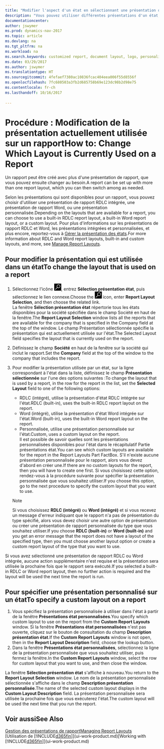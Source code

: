 ```yaml
---
title: "Modifier l'aspect d'un état en sélectionnant une présentation différente"
description: "Vous pouvez utiliser différentes présentations d'un état, et passer d'une présentation à l'autre pour modifier l'aspect d'un état."
documentationcenter: 
author: jswymer
ms.prod: dynamics-nav-2017
ms.topic: article
ms.devlang: na
ms.tgt_pltfrm: na
ms.workload: na
ms.search.keywords: customized report, document layout, logo, personalize
ms.date: 03/29/2017
ms.author: jswymer
ms.translationtype: HT
ms.sourcegitcommit: 4fefaef7380ac10836fcac404eea006f55d8556f
ms.openlocfilehash: 7fc680503a3fb2d685758b69e123dc98b2d98e75
ms.contentlocale: fr-ch
ms.lasthandoff: 10/16/2017

---
```

# <a name="how-to-change-which-layout-is-currently-used-on-a-report"></a><span data-ttu-id="70c4e-103">Procédure : Modification de la présentation actuellement utilisée sur un rapport</span><span class="sxs-lookup"><span data-stu-id="70c4e-103">How to: Change Which Layout is Currently Used on a Report</span></span>
<span data-ttu-id="70c4e-104">Un rapport peut être créé avec plus d'une présentation de rapport, que vous pouvez ensuite changer au besoin.</span><span class="sxs-lookup"><span data-stu-id="70c4e-104">A report can be set up with more than one report layout, which you can then switch among as needed.</span></span>

<span data-ttu-id="70c4e-105">Selon les présentations qui sont disponibles pour un rapport, vous pouvez choisir d'utiliser une présentation de rapport RDLC intégrée, une présentation de rapport Word, ou une présentation personnalisée.</span><span class="sxs-lookup"><span data-stu-id="70c4e-105">Depending on the layouts that are available for a report, you can choose to use a built-in RDLC report layout, a built-in Word report layout, or a custom layout.</span></span> <span data-ttu-id="70c4e-106">Pour plus d'informations sur les présentations de rapport RDLC et Word, les présentations intégrées et personnalisées, et plus encore, reportez-vous à [Gérer la présentation des états](ui-manage-report-layouts.md).</span><span class="sxs-lookup"><span data-stu-id="70c4e-106">For more information about RDLC and Word report layouts, built-in and custom layouts, and more, see [Manage Report Layouts](ui-manage-report-layouts.md).</span></span>

## <a name="to-change-the-layout-that-is-used-on-a-report"></a><span data-ttu-id="70c4e-107">Pour modifier la présentation qui est utilisée dans un état</span><span class="sxs-lookup"><span data-stu-id="70c4e-107">To change the layout that is used on a report</span></span>
1. <span data-ttu-id="70c4e-108">Sélectionnez l'icône ![Page ou état pour la recherche](media/ui-search/search_small.png "Page ou état pour la recherche"), entrez **Sélection présentation état**, puis sélectionnez le lien connexe.</span><span class="sxs-lookup"><span data-stu-id="70c4e-108">Choose the ![Search for Page or Report](media/ui-search/search_small.png "Search for Page or Report icon") icon, enter **Report Layout Selection**, and then choose the related link.</span></span>  
   <span data-ttu-id="70c4e-109">La fenêtre **Sélection présentation état** répertorie tous les états disponibles pour la société spécifiée dans le champ Société en haut de la fenêtre.</span><span class="sxs-lookup"><span data-stu-id="70c4e-109">The **Report Layout Selection** window lists all the reports that are available for the company that is specified in the Company field at the top of the window.</span></span> <span data-ttu-id="70c4e-110">Le champ Présentation sélectionnée spécifie la présentation qui est actuellement utilisée sur l'état.</span><span class="sxs-lookup"><span data-stu-id="70c4e-110">The Selected Layout field specifies the layout that is currently used on the report.</span></span>
2. <span data-ttu-id="70c4e-111">Définissez le champ **Société** en haut de la fenêtre sur la société qui inclut le rapport.</span><span class="sxs-lookup"><span data-stu-id="70c4e-111">Set the **Company** field at the top of the window to the company that includes the report.</span></span>
3. <span data-ttu-id="70c4e-112">Pour modifier la présentation utilisée par un état, sur la ligne correspondant à l'état dans la liste, définissez le champ **Présentation sélectionnée** sur l'une des options suivantes :</span><span class="sxs-lookup"><span data-stu-id="70c4e-112">To change the layout that is used by a report, in the row for the report in the list, set the **Selected Layout** field to one of the following options:</span></span>
   * <span data-ttu-id="70c4e-113">RDLC (intégré), utilise la présentation d'état RDLC intégrée sur l'état.</span><span class="sxs-lookup"><span data-stu-id="70c4e-113">RDLC (built-in), uses the built-in RDLC report layout on the report.</span></span>
   * <span data-ttu-id="70c4e-114">Word (intégré), utilise la présentation d'état Word intégrée sur l'état.</span><span class="sxs-lookup"><span data-stu-id="70c4e-114">Word (built-in), uses the built-in Word report layout on the report.</span></span>
   * <span data-ttu-id="70c4e-115">Personnalisée, utilise une présentation personnalisée sur l'état.</span><span class="sxs-lookup"><span data-stu-id="70c4e-115">Custom, uses a custom layout on the report.</span></span>  
     <span data-ttu-id="70c4e-116">Il est possible de savoir quelles sont les présentations personnalisées disponibles pour l'état dans le récapitulatif Partie présentations état.</span><span class="sxs-lookup"><span data-stu-id="70c4e-116">You can see which custom layouts are available for the report in the Report Layouts Part FactBox.</span></span> <span data-ttu-id="70c4e-117">S'il n'existe aucune présentation personnalisée pour le rapport, alors vous devez d'abord en créer une.</span><span class="sxs-lookup"><span data-stu-id="70c4e-117">If there are no custom layouts for the report, then you will have to create one first.</span></span> <span data-ttu-id="70c4e-118">Si vous choisissez cette option, rendez-vous à la procédure suivante pour spécifier la présentation personnalisée que vous souhaitez utiliser.</span><span class="sxs-lookup"><span data-stu-id="70c4e-118">If you choose this option, go to the next procedure to specify the custom layout that you want to use.</span></span>

    > [!NOTE]  
    >   <span data-ttu-id="70c4e-119">Si vous choisissez **RDLC (intégré)** ou **Word (intégré)** et si vous recevez un message d'erreur indiquant que le rapport n'a pas de présentation du type spécifié, alors vous devez choisir une autre option de présentation ou créer une présentation de rapport personnalisée du type que vous souhaitez utiliser.</span><span class="sxs-lookup"><span data-stu-id="70c4e-119">If you choose **RDLC (built-in)** or **Word (built-in)** and you get an error message that the report does not have a layout of the specified type, then you must choose another layout option or create a custom report layout of the type that you want to use.</span></span>

<span data-ttu-id="70c4e-120">Si vous avez sélectionné une présentation de rapport RDLC ou Word intégrée, aucune action supplémentaire n'est requise et la présentation sera utilisée la prochaine fois que le rapport sera exécuté.</span><span class="sxs-lookup"><span data-stu-id="70c4e-120">If you selected a built-in RDLC or Word report layout, then no further action is required and the layout will be used the next time the report is run.</span></span>

## <a name="to-specify-a-custom-layout-on-a-report"></a><span data-ttu-id="70c4e-121">Pour spécifier une présentation personnalisé sur un état</span><span class="sxs-lookup"><span data-stu-id="70c4e-121">To specify a custom layout on a report</span></span>
1. <span data-ttu-id="70c4e-122">Vous spécifiez la présentation personnalisée à utiliser dans l'état à partir de la fenêtre **Présentations état personnalisées**.</span><span class="sxs-lookup"><span data-stu-id="70c4e-122">You specify which custom layout to use on the report from the **Custom Report Layouts** window.</span></span> <span data-ttu-id="70c4e-123">Si la fenêtre **Présentations état personnalisées** n'est pas ouverte, cliquez sur le bouton de consultation du champ **Description présentation état**.</span><span class="sxs-lookup"><span data-stu-id="70c4e-123">If the **Custom Report Layouts** window is not open, then in the **Report Layout Description** field, choose the lookup button.</span></span>
2. <span data-ttu-id="70c4e-124">Dans la fenêtre **Présentations état personnalisées**, sélectionnez la ligne de la présentation personnalisée que vous souhaitez utiliser, puis fermez la fenêtre.</span><span class="sxs-lookup"><span data-stu-id="70c4e-124">In the **Custom Report Layouts** window, select the row for custom layout that you want to use, and then close the window.</span></span>

<span data-ttu-id="70c4e-125">La fenêtre **Sélection présentation état** s'affiche à nouveau.</span><span class="sxs-lookup"><span data-stu-id="70c4e-125">You return to the **Report Layout Selection** window.</span></span> <span data-ttu-id="70c4e-126">Le nom de la présentation personnalisée sélectionnée s'affiche dans le champ **Description présentation personnalisée**.</span><span class="sxs-lookup"><span data-stu-id="70c4e-126">The name of the selected custom layout displays in the **Custom Layout Description** field.</span></span> <span data-ttu-id="70c4e-127">La présentation personnalisée sera utilisée la prochaine fois que vous exécuterez l'état.</span><span class="sxs-lookup"><span data-stu-id="70c4e-127">The custom layout will be used the next time that you run the report.</span></span>

## <a name="see-also"></a><span data-ttu-id="70c4e-128">Voir aussi</span><span class="sxs-lookup"><span data-stu-id="70c4e-128">See Also</span></span>
[<span data-ttu-id="70c4e-129">Gestion des présentations de rapport</span><span class="sxs-lookup"><span data-stu-id="70c4e-129">Managing Report Layouts</span></span>](ui-manage-report-layouts.md)  
<span data-ttu-id="70c4e-130">[Utilisation de [!INCLUDE[d365fin](includes/d365fin_md.md)]](ui-work-product.md)</span><span class="sxs-lookup"><span data-stu-id="70c4e-130">[Working with [!INCLUDE[d365fin](includes/d365fin_md.md)]](ui-work-product.md)</span></span>

